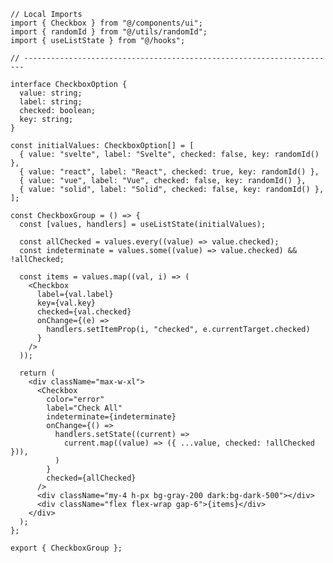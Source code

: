 ﻿```tsx
// Local Imports
import { Checkbox } from "@/components/ui";
import { randomId } from "@/utils/randomId";
import { useListState } from "@/hooks";

// ----------------------------------------------------------------------

interface CheckboxOption {
  value: string;
  label: string;
  checked: boolean;
  key: string;
}

const initialValues: CheckboxOption[] = [
  { value: "svelte", label: "Svelte", checked: false, key: randomId() },
  { value: "react", label: "React", checked: true, key: randomId() },
  { value: "vue", label: "Vue", checked: false, key: randomId() },
  { value: "solid", label: "Solid", checked: false, key: randomId() },
];

const CheckboxGroup = () => {
  const [values, handlers] = useListState(initialValues);

  const allChecked = values.every((value) => value.checked);
  const indeterminate = values.some((value) => value.checked) && !allChecked;

  const items = values.map((val, i) => (
    <Checkbox
      label={val.label}
      key={val.key}
      checked={val.checked}
      onChange={(e) =>
        handlers.setItemProp(i, "checked", e.currentTarget.checked)
      }
    />
  ));

  return (
    <div className="max-w-xl">
      <Checkbox
        color="error"
        label="Check All"
        indeterminate={indeterminate}
        onChange={() =>
          handlers.setState((current) =>
            current.map((value) => ({ ...value, checked: !allChecked })),
          )
        }
        checked={allChecked}
      />
      <div className="my-4 h-px bg-gray-200 dark:bg-dark-500"></div>
      <div className="flex flex-wrap gap-6">{items}</div>
    </div>
  );
};

export { CheckboxGroup };

```
